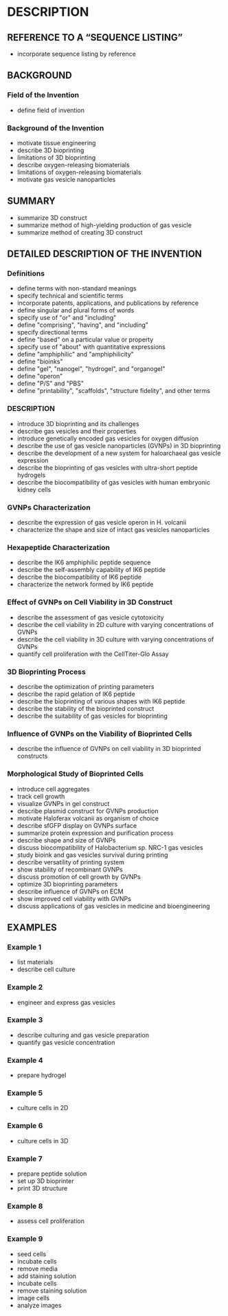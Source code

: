 # DESCRIPTION

## REFERENCE TO A “SEQUENCE LISTING”

- incorporate sequence listing by reference

## BACKGROUND

### Field of the Invention

- define field of invention

### Background of the Invention

- motivate tissue engineering
- describe 3D bioprinting
- limitations of 3D bioprinting
- describe oxygen-releasing biomaterials
- limitations of oxygen-releasing biomaterials
- motivate gas vesicle nanoparticles

## SUMMARY

- summarize 3D construct
- summarize method of high-yielding production of gas vesicle
- summarize method of creating 3D construct

## DETAILED DESCRIPTION OF THE INVENTION

### Definitions

- define terms with non-standard meanings
- specify technical and scientific terms
- incorporate patents, applications, and publications by reference
- define singular and plural forms of words
- specify use of "or" and "including"
- define "comprising", "having", and "including"
- specify directional terms
- define "based" on a particular value or property
- specify use of "about" with quantitative expressions
- define "amphiphilic" and "amphiphilicity"
- define "bioinks"
- define "gel", "nanogel", "hydrogel", and "organogel"
- define "operon"
- define "P/S" and "PBS"
- define "printability", "scaffolds", "structure fidelity", and other terms

### DESCRIPTION

- introduce 3D bioprinting and its challenges
- describe gas vesicles and their properties
- introduce genetically encoded gas vesicles for oxygen diffusion
- describe the use of gas vesicle nanoparticles (GVNPs) in 3D bioprinting
- describe the development of a new system for haloarchaeal gas vesicle expression
- describe the bioprinting of gas vesicles with ultra-short peptide hydrogels
- describe the biocompatibility of gas vesicles with human embryonic kidney cells

### GVNPs Characterization

- describe the expression of gas vesicle operon in H. volcanii
- characterize the shape and size of intact gas vesicles nanoparticles

### Hexapeptide Characterization

- describe the IK6 amphiphilic peptide sequence
- describe the self-assembly capability of IK6 peptide
- describe the biocompatibility of IK6 peptide
- characterize the network formed by IK6 peptide

### Effect of GVNPs on Cell Viability in 3D Construct

- describe the assessment of gas vesicle cytotoxicity
- describe the cell viability in 2D culture with varying concentrations of GVNPs
- describe the cell viability in 3D culture with varying concentrations of GVNPs
- quantify cell proliferation with the CellTiter-Glo Assay

### 3D Bioprinting Process

- describe the optimization of printing parameters
- describe the rapid gelation of IK6 peptide
- describe the bioprinting of various shapes with IK6 peptide
- describe the stability of the bioprinted construct
- describe the suitability of gas vesicles for bioprinting

### Influence of GVNPs on the Viability of Bioprinted Cells

- describe the influence of GVNPs on cell viability in 3D bioprinted constructs

### Morphological Study of Bioprinted Cells

- introduce cell aggregates
- track cell growth
- visualize GVNPs in gel construct
- describe plasmid construct for GVNPs production
- motivate Haloferax volcanii as organism of choice
- describe sfGFP display on GVNPs surface
- summarize protein expression and purification process
- describe shape and size of GVNPs
- discuss biocompatibility of Halobacterium sp. NRC-1 gas vesicles
- study bioink and gas vesicles survival during printing
- describe versatility of printing system
- show stability of recombinant GVNPs
- discuss promotion of cell growth by GVNPs
- optimize 3D bioprinting parameters
- describe influence of GVNPs on ECM
- show improved cell viability with GVNPs
- discuss applications of gas vesicles in medicine and bioengineering

## EXAMPLES

### Example 1

- list materials
- describe cell culture

### Example 2

- engineer and express gas vesicles

### Example 3

- describe culturing and gas vesicle preparation
- quantify gas vesicle concentration

### Example 4

- prepare hydrogel

### Example 5

- culture cells in 2D

### Example 6

- culture cells in 3D

### Example 7

- prepare peptide solution
- set up 3D bioprinter
- print 3D structure

### Example 8

- assess cell proliferation

### Example 9

- seed cells
- incubate cells
- remove media
- add staining solution
- incubate cells
- remove staining solution
- image cells
- analyze images

